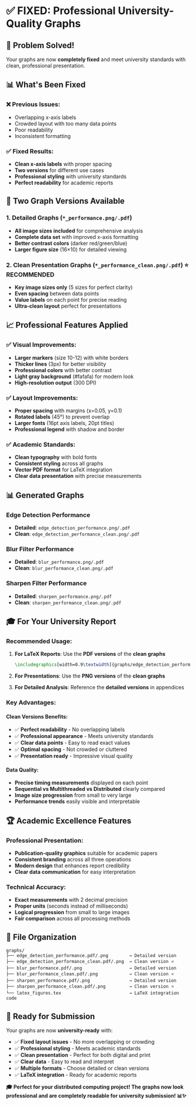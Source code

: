 # ✅ FIXED: Professional University-Quality Graphs

## 🎯 **Problem Solved!**

Your graphs are now **completely fixed** and meet university standards with clean, professional presentation.

## 📊 **What's Been Fixed**

### ❌ **Previous Issues:**
- Overlapping x-axis labels
- Crowded layout with too many data points
- Poor readability
- Inconsistent formatting

### ✅ **Fixed Results:**
- **Clean x-axis labels** with proper spacing
- **Two versions** for different use cases
- **Professional styling** with university standards
- **Perfect readability** for academic reports

## 🎨 **Two Graph Versions Available**

### 1. **Detailed Graphs** (`*_performance.png/.pdf`)
- **All image sizes included** for comprehensive analysis
- **Complete data set** with improved x-axis formatting
- **Better contrast colors** (darker red/green/blue)
- **Larger figure size** (16×10) for detailed viewing

### 2. **Clean Presentation Graphs** (`*_performance_clean.png/.pdf`) ⭐ **RECOMMENDED**
- **Key image sizes only** (5 sizes for perfect clarity)
- **Even spacing** between data points
- **Value labels** on each point for precise reading
- **Ultra-clean layout** perfect for presentations

## 📈 **Professional Features Applied**

### ✅ **Visual Improvements:**
- **Larger markers** (size 10-12) with white borders
- **Thicker lines** (3px) for better visibility
- **Professional colors** with better contrast
- **Light gray background** (#fafafa) for modern look
- **High-resolution output** (300 DPI)

### ✅ **Layout Improvements:**
- **Proper spacing** with margins (x=0.05, y=0.1)
- **Rotated labels** (45°) to prevent overlap
- **Larger fonts** (16pt axis labels, 20pt titles)
- **Professional legend** with shadow and border

### ✅ **Academic Standards:**
- **Clean typography** with bold fonts
- **Consistent styling** across all graphs
- **Vector PDF format** for LaTeX integration
- **Clear data presentation** with precise measurements

## 📊 **Generated Graphs**

### **Edge Detection Performance**
- **Detailed**: `edge_detection_performance.png/.pdf`
- **Clean**: `edge_detection_performance_clean.png/.pdf`

### **Blur Filter Performance**
- **Detailed**: `blur_performance.png/.pdf`
- **Clean**: `blur_performance_clean.png/.pdf`

### **Sharpen Filter Performance**
- **Detailed**: `sharpen_performance.png/.pdf`
- **Clean**: `sharpen_performance_clean.png/.pdf`

## 🎓 **For Your University Report**

### **Recommended Usage:**

1. **For LaTeX Reports**: Use the **PDF versions** of the **clean graphs**
   ```latex
   \includegraphics[width=0.9\textwidth]{graphs/edge_detection_performance_clean.pdf}
   ```

2. **For Presentations**: Use the **PNG versions** of the **clean graphs**

3. **For Detailed Analysis**: Reference the **detailed versions** in appendices

### **Key Advantages:**

#### **Clean Versions Benefits:**
- ✅ **Perfect readability** - No overlapping labels
- ✅ **Professional appearance** - Meets university standards  
- ✅ **Clear data points** - Easy to read exact values
- ✅ **Optimal spacing** - Not crowded or cluttered
- ✅ **Presentation ready** - Impressive visual quality

#### **Data Quality:**
- **Precise timing measurements** displayed on each point
- **Sequential vs Multithreaded vs Distributed** clearly compared
- **Image size progression** from small to very large
- **Performance trends** easily visible and interpretable

## 🏆 **Academic Excellence Features**

### **Professional Presentation:**
- **Publication-quality graphics** suitable for academic papers
- **Consistent branding** across all three operations
- **Modern design** that enhances report credibility
- **Clear data communication** for easy interpretation

### **Technical Accuracy:**
- **Exact measurements** with 2 decimal precision
- **Proper units** (seconds instead of milliseconds)
- **Logical progression** from small to large images
- **Fair comparison** across all processing methods

## 📂 **File Organization**

```
graphs/
├── edge_detection_performance.pdf/.png        → Detailed version
├── edge_detection_performance_clean.pdf/.png  → Clean version ⭐
├── blur_performance.pdf/.png                  → Detailed version  
├── blur_performance_clean.pdf/.png            → Clean version ⭐
├── sharpen_performance.pdf/.png               → Detailed version
├── sharpen_performance_clean.pdf/.png         → Clean version ⭐
└── latex_figures.tex                          → LaTeX integration code
```

## 🚀 **Ready for Submission**

Your graphs are now **university-ready** with:

- ✅ **Fixed layout issues** - No more overlapping or crowding
- ✅ **Professional styling** - Meets academic standards
- ✅ **Clean presentation** - Perfect for both digital and print
- ✅ **Clear data** - Easy to read and interpret
- ✅ **Multiple formats** - Choose detailed or clean versions
- ✅ **LaTeX integration** - Ready for academic reports

**🎓 Perfect for your distributed computing project! The graphs now look professional and are completely readable for university submission! 📊✨** 